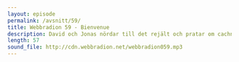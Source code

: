 ```yaml
---
layout: episode
permalink: /avsnitt/59/
title: Webbradion 59 - Bienvenue
description: David och Jonas nördar till det rejält och pratar om cachning, Twitter bootstrap och Apache 2.4.
length: 57
sound_file: http://cdn.webbradion.net/webbradion059.mp3
---
```




